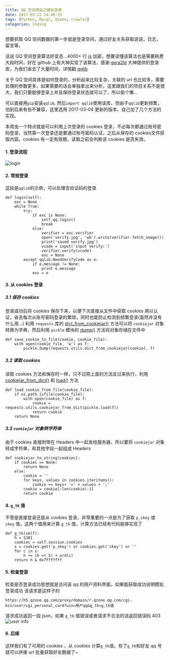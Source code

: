 ```yaml
---
title: QQ 空间爬虫之模拟登录
date: 2017-03-22 14:48:15
tags: [Python, Mysql, Qzone, crawler]
categories: Coding
---
```

想要抓取 QQ 空间数据的第一步就是登录空间，通过好友关系获取说说，日志，留言等。

话说 QQ 空间登录算法好变态...4000+ 行 [js](https://qzonestyle.gtimg.cn/c/=/qzone/v8/engine/migrate-plugin.js,/qzone/v8/engine/console-plus/console-plus.js,/qzone/v8/engine/request/request_61221.js,/qzone/v8/core/interface_mini.js) 加密，想要读懂该算法也是需要耗费大段时间，好在 github 上有大神实现了该算法，感谢 [gera2ld](https://github.com/gera2ld) 大神提供的登录库，为我们省去了大量时间，详情戳 [qqlib](https://github.com/gera2ld/qqlib)

关于 QQ 空间具体是如何登录的，分析起来比较复杂，关联的 url 也比较多，需要处理的参数更多，如果需要的话会单独拿出来分析，这里跟我们的项目关系不是很大，我们只要能够登录上并且保持登录状态就可以了，所以偷个懒...

可以直接用`pip`安装`qqlib`, 然后`import qqlib`使用该库，但由于`qqlib`更新频繁，怕到后来有些不兼容，这里选用 2017-03-04 更新的版本，自己加了几个方法的实现。

本爬虫一个特点就是可以利用上次登录的 cookies 登录，不必每次都通过账号密码登录，当然第一次登录还是要通过账号密码认证，之后从保存的 cookies文件获取内容。cookies 有一定有效期，读取之前会判断该 cookies 是否失效。

<!-- more -->

#### 1. 登录流程
![login](https://ob5vt1k7f.qnssl.com/vrtFN)

#### 2. 常规登录
这段是`qqlib`的示例，可以处理含验证码的登录
```
def login(self):
	exc = None
	while True:
		try:
			if exc is None:
				self.qq.login()
				break
			else:
				verifier = exc.verifier
				open('verify.jpg', 'wb').write(verifier.fetch_image())
				print('saved verify.jpg')
				vcode = input('input verify:')
				verifier.verify(vcode)
				exc = None
		except qqlib.NeedVerifyCode as e:
			if e.message != None:
				print e.message
			exc = e
```
#### 3. 从 cookies 登录
##### 3.1 保存 cookies
登录成功后将 cookies 保存下来，以便下次直接从文件中获取 cookies 用以认证，省去每次从账号密码登录的繁琐，同时也能防止检测到频繁登录(虽然并没有什么用...)
利用 `requests` 库的 [dict_from_cookiejar()](http://docs.python-requests.org/zh_CN/latest/api.html#requests.utils.dict_from_cookiejar) 方法可以将 `cookiejar` 对象转换为字典，然后利用 `pickle` 模块的 [dump()](https://docs.python.org/2/library/pickle.html#pickle.dump) 方法将对象存储在文件中
```
def save_cookie_to_file(cookie, cookie_file):
	with open(cookie_file, 'w') as f:
		pickle.dump(requests.utils.dict_from_cookiejar(cookie), f)
```

##### 3.2 读取 cookies
读取 cookies 方法和保存时一样，只不过把上面的方法反过来执行，利用 [cookiejar_from_dict()](http://docs.python-requests.org/zh_CN/latest/api.html#requests.utils.cookiejar_from_dict) 和 [load()](https://docs.python.org/2/library/pickle.html#pickle.load) 方法
```
def load_cookie_from_file(cookie_file):
	if os.path.isfile(cookie_file):
		with open(cookie_file) as f:
			cookie = requests.utils.cookiejar_from_dict(pickle.load(f))
			return cookie
	return None
```
##### 3.3 `cookiejar` 对象转字符串
由于 cookies 直接附带在 Headers 中一起发给服务器，所以要将 `cookiejar` 对象转成字符串，和其他字段一起组成 Headers
```
def cookiejar_to_string(cookies):
	if cookies == None:
		return None
	else:
		cookie = ''
		for keys, values in cookies.iteritems():
			cookie += keys+ '=' + values + ';'
		cookie = cookie[:len(cookie)-1]
		return cookie
```

#### 4. `g_tk` 值
不管是直接登录还是从 cookies 登录，非常重要的一点是为了获取 `p_skey` 或 `skey` 值，这两个值用来计算 `g_tk` 值，计算方法已经有代码能够实现了
```
def g_tk(self):
	h = 5381
	cookies = self.session.cookies
	s = cookies.get('p_skey') or cookies.get('skey') or ''
	for c in s:
		h += (h << 5) + ord(c)
	return h & 0x7fffffff
```

#### 5. 检查登录
检查是否登录成功思想就是访问该 qq 的用户资料界面，如果能获取成功说明模拟登录成功
该请求是这样子的
```
https://h5.qzone.qq.com/proxy/domain/r.qzone.qq.com/cgi-bin/user/cgi_personal_card?uin=用户qq&g_tk=g_tk值
```
请求成功返回一段 json，如果 `g_tk` 值错误或者请求不合法的话返回错误码 403
![user info](https://ob5vt1k7f.qnssl.com/jQpGH)

#### 6. 后续
这样我们有了可用的 cookies ，从 cookies 计算`g_tk`值，有了`g_tk`和好友 qq 号就可以拼接 url 批量获取好友数据了~










